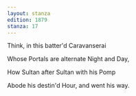 ```yaml
---
layout: stanza
edition: 1879
stanza: 17
---
```


Think, in this batter'd Caravanserai

Whose Portals are alternate Night and Day,

How Sultan after Sultan with his Pomp

Abode his destin'd Hour, and went his way.